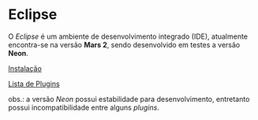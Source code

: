 # Eclipse

O *Eclipse* é um ambiente de desenvolvimento integrado (IDE), atualmente encontra-se na versão **Mars 2**, sendo desenvolvido em testes a versão **Neon**.

[Instalação](instalacao.md)

[Lista de Plugins](plugins.md)

obs.: a versão *Neon* possui estabilidade 
para desenvolvimento, entretanto possui incompatibilidade entre alguns *plugins*.
